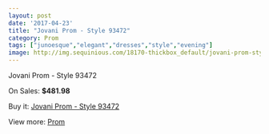 ```yaml
---
layout: post
date: '2017-04-23'
title: "Jovani Prom - Style 93472"
category: Prom
tags: ["junoesque","elegant","dresses","style","evening"]
image: http://img.sequinious.com/18170-thickbox_default/jovani-prom-style-93472.jpg
---
```

Jovani Prom - Style 93472

On Sales: **$481.98**
<a href="https://www.sequinious.com/prom/8503-jovani-prom-style-93472.html"><amp-img layout="responsive" width="600" height="600" src="//img.sequinious.com/18170-thickbox_default/jovani-prom-style-93472.jpg" alt="Jovani Prom - Style 93472 0" /></a>
<a href="https://www.sequinious.com/prom/8503-jovani-prom-style-93472.html"><amp-img layout="responsive" width="600" height="600" src="//img.sequinious.com/18171-thickbox_default/jovani-prom-style-93472.jpg" alt="Jovani Prom - Style 93472 1" /></a>

Buy it: [Jovani Prom - Style 93472](https://www.sequinious.com/prom/8503-jovani-prom-style-93472.html "Jovani Prom - Style 93472")

View more: [Prom](https://www.sequinious.com/7-prom "Prom")